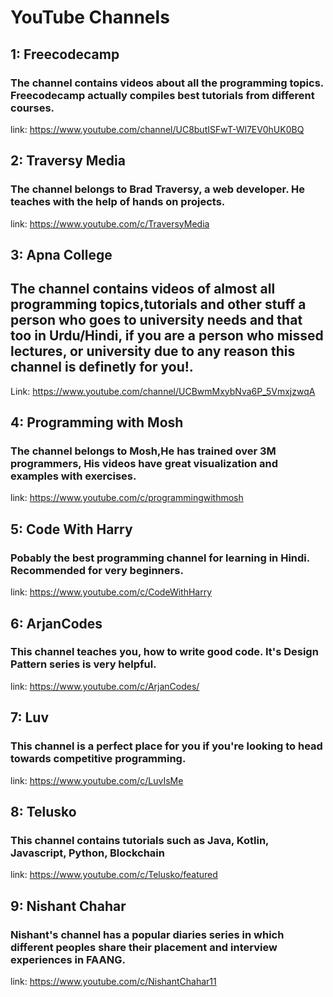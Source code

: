 # YouTube Channels

## 1: Freecodecamp

### The channel contains videos about all the programming topics. Freecodecamp actually compiles best tutorials from different courses.

link: https://www.youtube.com/channel/UC8butISFwT-Wl7EV0hUK0BQ

## 2: Traversy Media

### The channel belongs to Brad Traversy, a web developer. He teaches with the help of hands on projects.

link: https://www.youtube.com/c/TraversyMedia

## 3: Apna College

## The channel contains videos of almost all programming topics,tutorials and other stuff a person who goes to university needs and that too in Urdu/Hindi, if you are a person who missed lectures, or university due to any reason this channel is definetly for you!.

Link: https://www.youtube.com/channel/UCBwmMxybNva6P_5VmxjzwqA

## 4: Programming with Mosh

### The channel belongs to Mosh,He has trained over 3M programmers, His videos have great visualization and examples with exercises.

link: https://www.youtube.com/c/programmingwithmosh

## 5: Code With Harry

### Pobably the best programming channel for learning in Hindi. Recommended for very beginners.

link: https://www.youtube.com/c/CodeWithHarry

## 6: ArjanCodes

### This channel teaches you, how to write good code. It's Design Pattern series is very helpful.

link: https://www.youtube.com/c/ArjanCodes/

## 7: Luv

### This channel is a perfect place for you if you're looking to head towards competitive programming.

link: https://www.youtube.com/c/LuvIsMe

## 8: Telusko

### This channel contains tutorials such as Java, Kotlin, Javascript, Python, Blockchain

link: https://www.youtube.com/c/Telusko/featured 
## 9: Nishant Chahar

### Nishant's channel has a popular diaries series in which different peoples share their placement and interview experiences in FAANG.

link: https://www.youtube.com/c/NishantChahar11
